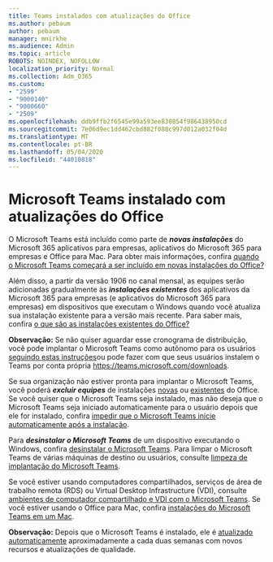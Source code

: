 ```yaml
---
title: Teams instalados com atualizações do Office
ms.author: pebaum
author: pebaum
manager: mnirkhe
ms.audience: Admin
ms.topic: article
ROBOTS: NOINDEX, NOFOLLOW
localization_priority: Normal
ms.collection: Adm_O365
ms.custom:
- "2599"
- "9000140"
- "9000660"
- "2509"
ms.openlocfilehash: ddb9ffb2f6545e99a593ee830854f986438950cd
ms.sourcegitcommit: 7e06d9ec1dd462cbd882f088c997d012a032f04d
ms.translationtype: MT
ms.contentlocale: pt-BR
ms.lasthandoff: 05/04/2020
ms.locfileid: "44010818"
---
```

# <a name="microsoft-teams-installed-with-office-updates"></a>Microsoft Teams instalado com atualizações do Office

O Microsoft Teams está incluído como parte de ***novas instalações*** do Microsoft 365 aplicativos para empresas, aplicativos do Microsoft 365 para empresas e Office para Mac. Para obter mais informações, confira [quando o Microsoft Teams começará a ser incluído em novas instalações do Office?](https://docs.microsoft.com/deployoffice/teams-install#when-will-microsoft-teams-start-being-included-with-new-installations-of-microsoft-365-apps)

Além disso, a partir da versão 1906 no canal mensal, as equipes serão adicionadas gradualmente às ***instalações existentes*** dos aplicativos da Microsoft 365 para empresas (e aplicativos do Microsoft 365 para empresas) em dispositivos que executam o Windows quando você atualiza sua instalação existente para a versão mais recente. Para saber mais, confira [o que são as instalações existentes do Office?](https://docs.microsoft.com/deployoffice/teams-install#what-about-existing-installations-of-microsoft-365-apps)

**Observação:** Se não quiser aguardar esse cronograma de distribuição, você pode implantar o Microsoft Teams como autônomo para os usuários [seguindo estas instruções](https://docs.microsoft.com/MicrosoftTeams/msi-deployment)ou pode fazer com que seus usuários instalem o Teams por conta própria https://teams.microsoft.com/downloads.

Se sua organização não estiver pronta para implantar o Microsoft Teams, você poderá ***excluir equipes*** de instalações [novas](https://docs.microsoft.com/deployoffice/teams-install#how-to-exclude-microsoft-teams-from-new-installations-of-microsoft-365-apps) ou [existentes](https://docs.microsoft.com/deployoffice/teams-install#use-group-policy-to-control-the-installation-of-microsoft-teams) do Office. Se você quiser que o Microsoft Teams seja instalado, mas não deseja que o Microsoft Teams seja iniciado automaticamente para o usuário depois que ele for instalado, confira [impedir que o Microsoft Teams inicie automaticamente após a instalação](https://docs.microsoft.com/deployoffice/teams-install#use-group-policy-to-prevent-microsoft-teams-from-starting-automatically-after-installation).

Para ***desinstalar o Microsoft Teams*** de um dispositivo executando o Windows, confira [desinstalar o Microsoft Teams](https://support.office.com/article/uninstall-microsoft-teams-3b159754-3c26-4952-abe7-57d27f5f4c81). Para limpar o Microsoft Teams de várias máquinas de destino ou usuários, consulte [limpeza de implantação do Microsoft Teams](https://docs.microsoft.com/microsoftteams/scripts/powershell-script-teams-deployment-clean-up).

Se você estiver usando computadores compartilhados, serviços de área de trabalho remota (RDS) ou Virtual Desktop Infrastructure (VDI), consulte [ambientes de computador compartilhado e VDI com o Microsoft Teams](https://docs.microsoft.com/deployoffice/teams-install#shared-computer-and-vdi-environments-with-microsoft-teams). Se você estiver usando o Office para Mac, confira [instalações do Microsoft Teams em um Mac](https://docs.microsoft.com/deployoffice/teams-install#microsoft-teams-installations-on-a-mac).

**Observação:** Depois que o Microsoft Teams é instalado, ele é [atualizado automaticamente](https://docs.microsoft.com/deployoffice/teams-install#feature-and-quality-updates-for-microsoft-teams) aproximadamente a cada duas semanas com novos recursos e atualizações de qualidade. 